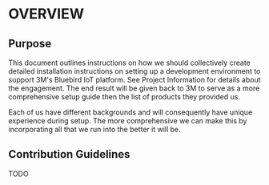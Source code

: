 # OVERVIEW

## Purpose

This document outlines instructions on how we should collectively create detailed installation instructions on setting up a development environment to support 3M's Bluebird IoT platform.  See Project Information for details about the engagement.  The end result will be given back to 3M to serve as a more comprehensive setup guide then the list of products they provided us.

Each of us have different backgrounds and will consequently have unique experience during setup.  The more comprehensive we can make this by incorporating all that we run into the better it will be.

## Contribution Guidelines

TODO
